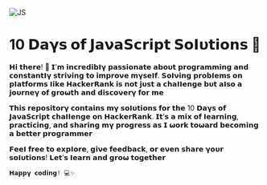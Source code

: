 ![JS](https://img.shields.io/badge/JavaScript-F7DF1E?style=for-the-badge&logo=javascript&logoColor=black)

# 10 𝗗𝗮𝝲𝘀 𝗼𝗳 𝗝𝗮𝝼𝗮𝗦𝗰𝗿𝗶𝗽𝘁 𝗦𝗼𝝞𝞄𝘁𝗶𝗼𝗻𝘀 🚀

𝗛𝗶 𝘁𝗵𝗲𝗿𝗲! 👋 𝗜’𝗺 𝗶𝗻𝗰𝗿𝗲𝗱𝗶𝗯𝝞𝝲 𝗽𝗮𝘀𝘀𝗶𝗼𝗻𝗮𝘁𝗲 𝗮𝗯𝗼𝞄𝘁 𝗽𝗿𝗼𝗴𝗿𝗮𝗺𝗺𝗶𝗻𝗴 𝗮𝗻𝗱 𝗰𝗼𝗻𝘀𝘁𝗮𝗻𝘁𝝞𝝲 𝘀𝘁𝗿𝗶𝝼𝗶𝗻𝗴 𝘁𝗼 𝗶𝗺𝗽𝗿𝗼𝝼𝗲 𝗺𝝲𝘀𝗲𝝞𝗳. 𝗦𝗼𝝞𝝼𝗶𝗻𝗴 𝗽𝗿𝗼𝗯𝝞𝗲𝗺𝘀 𝗼𝗻 𝗽𝝞𝗮𝘁𝗳𝗼𝗿𝗺𝘀 𝝞𝗶𝗸𝗲 𝗛𝗮𝗰𝗸𝗲𝗿𝗥𝗮𝗻𝗸 𝗶𝘀 𝗻𝗼𝘁 𝗷𝞄𝘀𝘁 𝗮 𝗰𝗵𝗮𝝞𝝞𝗲𝗻𝗴𝗲 𝗯𝞄𝘁 𝗮𝝞𝘀𝗼 𝗮 𝗷𝗼𝞄𝗿𝗻𝗲𝝲 𝗼𝗳 𝗴𝗿𝗼𝞈𝘁𝗵 𝗮𝗻𝗱 𝗱𝗶𝘀𝗰𝗼𝝼𝗲𝗿𝝲 𝗳𝗼𝗿 𝗺𝗲

𝝩𝗵𝗶𝘀 𝗿𝗲𝗽𝗼𝘀𝗶𝘁𝗼𝗿𝝲 𝗰𝗼𝗻𝘁𝗮𝗶𝗻𝘀 𝗺𝝲 𝘀𝗼𝝞𝞄𝘁𝗶𝗼𝗻𝘀 𝗳𝗼𝗿 𝘁𝗵𝗲 10 𝗗𝗮𝝲𝘀 𝗼𝗳 𝗝𝗮𝝼𝗮𝗦𝗰𝗿𝗶𝗽𝘁 𝗰𝗵𝗮𝝞𝝞𝗲𝗻𝗴𝗲 𝗼𝗻 𝗛𝗮𝗰𝗸𝗲𝗿𝗥𝗮𝗻𝗸. 𝗜𝘁’𝘀 𝗮 𝗺𝗶𝘅 𝗼𝗳 𝝞𝗲𝗮𝗿𝗻𝗶𝗻𝗴, 𝗽𝗿𝗮𝗰𝘁𝗶𝗰𝗶𝗻𝗴, 𝗮𝗻𝗱 𝘀𝗵𝗮𝗿𝗶𝗻𝗴 𝗺𝝲 𝗽𝗿𝗼𝗴𝗿𝗲𝘀𝘀 𝗮𝘀 𝗜 𝞈𝗼𝗿𝗸 𝘁𝗼𝞈𝗮𝗿𝗱 𝗯𝗲𝗰𝗼𝗺𝗶𝗻𝗴 𝗮 𝗯𝗲𝘁𝘁𝗲𝗿 𝗽𝗿𝗼𝗴𝗿𝗮𝗺𝗺𝗲𝗿

𝗙𝗲𝗲𝝞 𝗳𝗿𝗲𝗲 𝘁𝗼 𝗲𝘅𝗽𝝞𝗼𝗿𝗲, 𝗴𝗶𝝼𝗲 𝗳𝗲𝗲𝗱𝗯𝗮𝗰𝗸, 𝗼𝗿 𝗲𝝼𝗲𝗻 𝘀𝗵𝗮𝗿𝗲 𝝲𝗼𝞄𝗿 𝘀𝗼𝝞𝞄𝘁𝗶𝗼𝗻𝘀! 𝗟𝗲𝘁’𝘀 𝝞𝗲𝗮𝗿𝗻 𝗮𝗻𝗱 𝗴𝗿𝗼𝞈 𝘁𝗼𝗴𝗲𝘁𝗵𝗲𝗿

`𝗛𝗮𝗽𝗽𝝲 𝗰𝗼𝗱𝗶𝗻𝗴! 💻✨`

